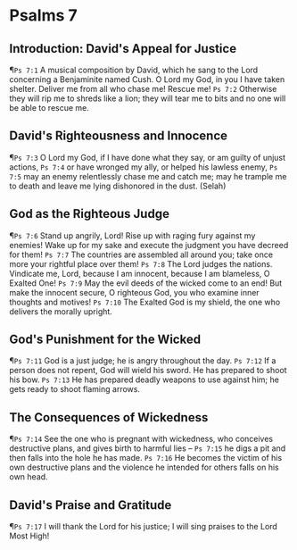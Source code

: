 # Psalms 7

## Introduction: David's Appeal for Justice
¶`Ps 7:1` A musical composition by David, which he sang to the Lord concerning a Benjaminite named Cush. O Lord my God, in you I have taken shelter. Deliver me from all who chase me! Rescue me!
`Ps 7:2` Otherwise they will rip me to shreds like a lion; they will tear me to bits and no one will be able to rescue me.

## David's Righteousness and Innocence
¶`Ps 7:3` O Lord my God, if I have done what they say, or am guilty of unjust actions,
`Ps 7:4` or have wronged my ally, or helped his lawless enemy,
`Ps 7:5` may an enemy relentlessly chase me and catch me; may he trample me to death and leave me lying dishonored in the dust. (Selah)

## God as the Righteous Judge
¶`Ps 7:6` Stand up angrily, Lord! Rise up with raging fury against my enemies! Wake up for my sake and execute the judgment you have decreed for them!
`Ps 7:7` The countries are assembled all around you; take once more your rightful place over them!
`Ps 7:8` The Lord judges the nations. Vindicate me, Lord, because I am innocent, because I am blameless, O Exalted One!
`Ps 7:9` May the evil deeds of the wicked come to an end! But make the innocent secure, O righteous God, you who examine inner thoughts and motives!
`Ps 7:10` The Exalted God is my shield, the one who delivers the morally upright.

## God's Punishment for the Wicked
¶`Ps 7:11` God is a just judge; he is angry throughout the day.
`Ps 7:12` If a person does not repent, God will wield his sword. He has prepared to shoot his bow.
`Ps 7:13` He has prepared deadly weapons to use against him; he gets ready to shoot flaming arrows.

## The Consequences of Wickedness
¶`Ps 7:14` See the one who is pregnant with wickedness, who conceives destructive plans, and gives birth to harmful lies –
`Ps 7:15` he digs a pit and then falls into the hole he has made.
`Ps 7:16` He becomes the victim of his own destructive plans and the violence he intended for others falls on his own head.

## David's Praise and Gratitude
¶`Ps 7:17` I will thank the Lord for his justice; I will sing praises to the Lord Most High!

